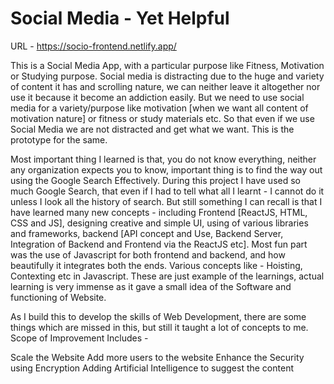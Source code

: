 # Social Media - Yet Helpful

URL - https://socio-frontend.netlify.app/

This is a Social Media App, with a particular purpose like Fitness, Motivation or Studying purpose. Social media is distracting due to the huge and variety of content it has and scrolling nature, we can neither leave it altogether nor use it because it become an addiction easily. But we need to use social media for a variety/purpose like motivation [when we want all content of motivation nature] or fitness or study materials etc. So that even if we use Social Media we are not distracted and get what we want. This is the prototype for the same. 


Most important thing I learned is that, you do not know everything, neither any organization expects you to know, important thing is to find the way out using the Google Search Effectively. During this project I have used so much Google Search, that even if I had to tell what all I learnt - I cannot do it unless I look all the history of search. But still something I can recall is that I have learned many new concepts - including Frontend [ReactJS, HTML, CSS and JS], designing creative and simple UI, using of various libraries and frameworks, backend [API concept and Use, Backend Server, Integration of Backend and Frontend via the ReactJS etc]. Most fun part was the use of Javascript for both frontend and backend, and how beautifully it integrates both the ends. Various concepts like - Hoisting, Contexting etc in Javascript. These are just example of the learnings, actual learning is very immense as it gave a small idea of the Software and functioning of Website. 

As I build this to develop the skills of Web Development, there are some things which are missed in this, but still it taught a lot of concepts to me.
Scope of Improvement Includes - 

Scale the Website
Add more users to the website
Enhance the Security using Encryption
Adding Artificial Intelligence to suggest the content
